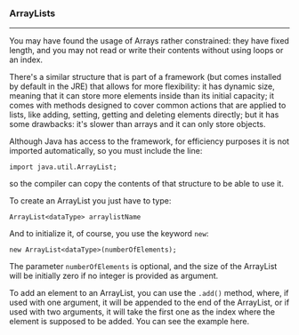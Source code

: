 ### ArrayLists
***

You may have found the usage of Arrays rather constrained: they have fixed
length, and you may not read or write their contents without using loops
or an index.

There's a similar structure that is part of a framework (but comes installed
by default in the JRE) that allows for more flexibility: it has dynamic size,
meaning that it can store more elements inside than its initial capacity; 
it comes with methods designed to cover common actions that are 
applied to lists, like adding, setting, getting and deleting elements directly;
but it has some drawbacks: it's slower than arrays and it can only store objects.

Although Java has access to the framework, for efficiency purposes
it is not imported automatically, so you must include the line:

`import java.util.ArrayList;`

so the compiler can copy the contents of that structure to be able to use it.

To create an ArrayList you just have to type:

`ArrayList<dataType> arraylistName`

And to initialize it, of course, you use the keyword `new`:

`new ArrayList<dataType>(numberOfElements);`

The parameter `numberOfElements` is optional, and the size of the ArrayList will
be initially zero if no integer is provided as argument.

To add an element to an ArrayList, you can use the `.add()` method,
where, if used with one argument, it will be appended to the end of
the ArrayList, or if used with two arguments, it will take the
first one as the index where the element is supposed to be added.
You can see the example here.